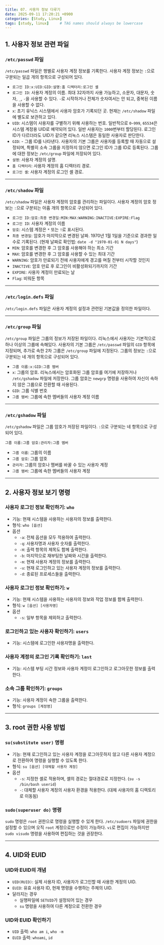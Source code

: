 ```yaml
---
title: 07. 사용자 정보 다루기
date: 2025-09-11 17:20:21 +0900
categories: [Study, Linux]
tags: [study, linux]     # TAG names should always be lowercase
---
```


## 1. 사용자 정보 관련 파일

### `/etc/passwd` 파일

`/etc/passwd` 파일은 행별로 사용자 계정 정보를 기록한다.
사용자 계정 정보는 `:`으로 구분되는 일곱 개의 항목으로 구성되어 있다. 
- `로그인 ID:x:UID:GID:설명:홈 디렉터리:로그인 셸`
- `로그인 ID`: 사용자 계정의 이름. 최대 32자까지 사용 가능하고,
소문자, 대문자, 숫자, `_`, `-`을 사용할 수 있다.
`-`로 시작하거나 전체가 숫자여서는 안 되고, 중복된 이름을 사용할 수 없다.
- `x`: 초기 유닉스 시스템에서 사용자 암호가 기록되던 곳.
현재는 `/etc/shadow` 파일에 별도로 보관하고 있다.
- `UID`: 시스템이 사용자를 구별하기 위해 사용하는 번호.
일반적으로 `0~999`, `65534`은 시스템 계정용 UID로 예약되어 있다.
일반 사용자는 `1000`번부터 할당된다.
로그인 ID가 다르더라도 UID가 같으면 리눅스 시스템은 동일한 사용자로 판단한다.
- `GID`: - 그룹 ID를 나타낸다. 사용자의 기본 그룹은 사용자를 등록할 때 자동으로 설정되며,
특별히 소속 그룹을 지정하지 않으면 로그인 ID가 그룹 ID로 등록된다.
그룹에 대한 정보는 `/etc/group` 파일에 저장되어 있다.
- `설명`: 사용자 계정의 설명.
- `홈 디렉터리`: 사용자 계정의 홈 디렉터리 경로.
- `로그인 셸`: 사용자 계정의 로그인 셸 경로.

---

### `/etc/shadow` 파일

`/etc/shadow` 파일은 사용자 계정의 암호를 관리하는 파일이다. 
사용자 계정의 암호 정보는 `:`으로 구분되는 아홉 개의 항목으로 구성되어 있다.
- `로그인 ID:암호:최종 변경일:MIN:MAX:WARNING:INACTIVE:EXPIRE:Flag`
- `로그인 ID`: 사용자 계정의 이름
- `암호`: 시스템 계정은 `*` 또는 `!`로 표시된다.
- `최종 변경일`: 암호가 마지막으로 변경된 날짜. 
1970년 1월 1일을 기준으로 경과한 일수로 기록된다.
(현재 날짜로 확인법: `date -d "1970-01-01 N days"`)
- `MIN`: 암호를 변경한 후 그 암호를 사용해야 하는 최소 기간
- `MAX`: 암호를 변경한 후 그 암호를 사용할 수 있는 최대 기간
- `WARNING`: 암호가 만료되기 전에 사용자에게 경고를 며칠 전부터 시작할 것인지
- `INACTIVE`: 암호 만료 후 로그인이 비활성화되기까지의 기간
- `EXPIRE`: 사용자 계정이 만료되는 날
- `Flag`: 비워둔 항목

---

### `/etc/login.defs` 파일
`/etc/login.defs` 파일은 사용자 계정의 설정과 관련된 기본값을 정의한 파일이다.

---

### `/etc/group` 파일
`/etc/group` 파일은 그룹의 정보가 저장된 파일이다. 
리눅스에서 사용자는 기본적으로 하나 이상의 그룹에 속해있다. 
사용자의 기본 그룹은 `/etc/passwd` 파일의 `GID` 항목에 지정되며, 
추가로 속한 2차 그룹은 `/etc/group` 파일에 지정된다. 
그룹의 정보는 `:`으로 구분되는 네 개의 항목으로 구성되어 있다.
- `그룹 이름:x:GID:그룹 멤버`
- `x`: 그룹의 암호. 리눅스에서는 암호화된 그룹 암호를 여기에 저장하거나
`/etc/gshadow` 파일에 저장한다. 그룹 암호는 `newgrp` 명령을 사용하여
자신이 속하지 않은 그룹으로 전환할 때 사용된다. 
- `GID`: 그룹 식별 번호
- `그룹 멤버`: 그룹에 속한 멤버들의 사용자 계정 이름

---

### `/etc/gshadow` 파일
`/etc/gshadow` 파일은 그룹 암호가 저장된 파일이다.
`:`으로 구분되는 네 항목으로 구성되어 있다.

`그룹 이름:그룹 암호:관리자:그룹 멤버`
- `그룹 이름`: 그룹의 이름
- `그룹 암호`: 그룹 암호
- `관리자`: 그룹의 암호나 멤버를 바꿀 수 있는 사용자 계정
- `그룹 멤버`: 그룹에 속한 멤버들의 사용자 계정

---

## 2. 사용자 정보 보기 명령

### 사용자 로그인 정보 확인하기: `who`

- 기능: 현재 시스템을 사용하는 사용자의 정보를 출력한다.
- 형식: `who [옵션]`
- 옵션
  - `-a`: 전체 옵션을 모두 적용하여 출력한다.
  - `-q`: 사용자명과 사용자 숫자를 출력한다.
  - `-H`: 출력 항목의 제목도 함께 출력한다.
  - `-b`: 마지막으로 재부팅한 날짜와 시간을 출력한다.
  - `-m`: 현재 사용자 계정의 정보를 출력한다.
  - `-u`: 현재 로그인하고 있는 사용자 계정의 정보를 출력한다.
  - `-d`: 종료된 프로세스들을 출력한다.

### 사용자 로그인 정보 확인하기: `w`

- 기능: 현재 시스템을 사용하는 사용자의 정보와 작업 정보를 함께 출력한다.
- 형식: `w [옵션] [사용자명]`
- 옵션
  - `-s`: 일부 항목을 제외하고 출력한다.

### 로그인하고 있는 사용자 확인하기: `users`

- 기능: 시스템에 로그인한 사용자명을 출력한다.

### 사용자 계정의 로그인 기록 확인하기: `last`

- 기능: 시스템 부팅 시간 정보와 사용자 계정이 로그인하고 로그아웃한 정보를 출력한다.

### 소속 그룹 확인하기: `groups`

- 기능: 사용자 계정이 속한 그룹을 출력한다.
- 형식: `groups [계정명]`

---

## 3. root 권한 사용 방법

### `su(substitute user)` 명령

- 기능: 현재 로그인하고 있는 사용자 계정을 로그아웃하지 않고
다른 사용자 계정으로 전환하여 명령을 실행할 수 있도록 한다.
- 형식: `su [옵션] [대체할 사용자 계정]`
- 옵션
  - `-s`: 지정한 셸로 적용하며, 셸의 경로는 절대경로로 지정한다. (`su -s /bin/bash userid`)
  - `-`: 대체할 사용자 계정의 사용자 환경을 적용한다. (대체 사용자의 홈 디렉토리로 이동됨)

### `sudo(superuser do)` 명령

`sudo` 명령은 `root` 권한으로 명령을 실행할 수 있게 한다.
`/etc/sudoers` 파일에 권한을 설정할 수 있으며 오직 `root` 계정으로만 수정이 가능하다.
`vi`로 편집이 가능하지만 `sudo visudo` 명령을 사용하여 편집하는 것을 권장한다.

---

## 4. UID와 EUID

### UID와 EUID의 개념

- `UID(RUID)`: 실제 사용자 ID, 사용자가 로그인할 때 사용한 계정의 UID.
- `EUID`: 유효 사용자 ID, 현재 명령을 수행하는 주체의 UID.
- 달라지는 경우
  - 실행파일에 `SETUID`가 설정되어 있는 경우
  - `su` 명령을 사용하여 다른 계정으로 전환한 경우

### UID와 EUID 확인하기

- `UID` 출력: `who am i`, `who -m`
- `EUID` 출력: `whoami`, `id`
